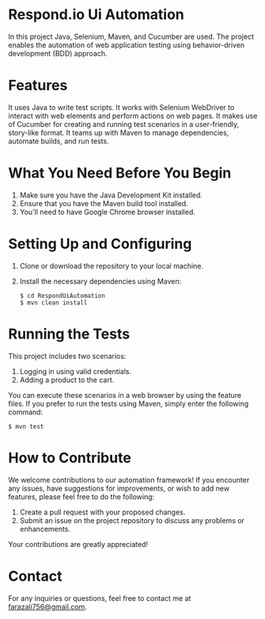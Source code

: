 # Respond.io Ui Automation

In this project Java, Selenium, Maven, and Cucumber are used. The project enables the automation of web application testing using behavior-driven development (BDD) approach.

# Features

It uses Java to write test scripts.
It works with Selenium WebDriver to interact with web elements and perform actions on web pages.
It makes use of Cucumber for creating and running test scenarios in a user-friendly, story-like format.
It teams up with Maven to manage dependencies, automate builds, and run tests.

# What You Need Before You Begin

1) Make sure you have the Java Development Kit installed.
2) Ensure that you have the Maven build tool installed.
3) You'll need to have Google Chrome browser installed.

# Setting Up and Configuring

1) Clone or download the repository to your local machine.
2) Install the necessary dependencies using Maven:

   ```
   $ cd RespondUiAutomation
   $ mvn clean install
   ```

# Running the Tests

This project includes two scenarios:

1) Logging in using valid credentials.
2) Adding a product to the cart.

You can execute these scenarios in a web browser by using the feature files.
If you prefer to run the tests using Maven, simply enter the following command:

```
$ mvn test
```

# How to Contribute

We welcome contributions to our automation framework! If you encounter any issues, have suggestions for improvements, or wish to add new features, please feel free to do the following:

1) Create a pull request with your proposed changes.
2) Submit an issue on the project repository to discuss any problems or enhancements.

Your contributions are greatly appreciated!


# Contact

For any inquiries or questions, feel free to contact me at farazali756@gmail.com.
